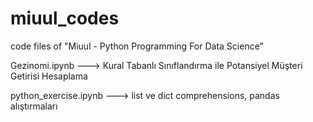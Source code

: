 # miuul_codes
code files of "Miuul - Python Programming For Data Science"

Gezinomi.ipynb ---> Kural Tabanlı Sınıflandırma ile Potansiyel Müşteri Getirisi Hesaplama

python_exercise.ipynb ---> list ve dict comprehensions, pandas alıştırmaları 
